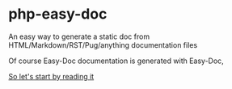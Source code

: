 # php-easy-doc
An easy way to generate a static doc from HTML/Markdown/RST/Pug/anything documentation files

Of course Easy-Doc documentation is generated with Easy-Doc,

[So let's start by reading it](https://kylekatarnls.github.io/php-easy-doc/)
